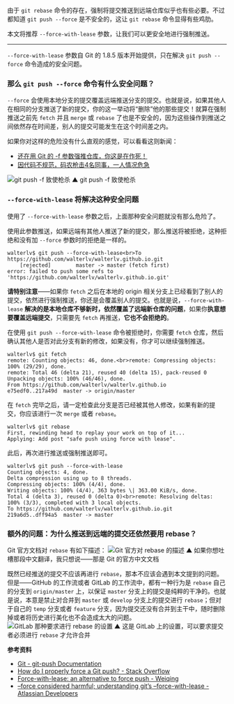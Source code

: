 由于 `git rebase` 命令的存在，强制将提交推送到远端仓库似乎也有些必要。不过都知道 `git push --force` 是不安全的，这让 `git rebase` 命令显得有些鸡肋。

本文将推荐 `--force-with-lease` 参数，让我们可以更安全地进行强制推送。

---

`--force-with-lease` 参数自 Git 的 1.8.5 版本开始提供，只在解决 `git push --force` 命令造成的安全问题。

### 那么 `git push --force` 命令有什么安全问题？

`--force` 会使用本地分支的提交覆盖远端推送分支的提交。也就是说，如果其他人在相同的分支推送了新的提交，你的这一举动将“删除”他的那些提交！就算在强制推送之前先 `fetch` 并且 `merge` 或 `rebase` 了也是不安全的，因为这些操作到推送之间依然存在时间差，别人的提交可能发生在这个时间差之内。

如果你对这样的危险没有什么直观的感觉，可以看看这则新闻：

- [还在用 Git 的 -f 参数强推仓库，你这是在作死！](https://my.oschina.net/javayou/blog/2206650)
- [因代码不规范，码农枪击4名同事，一人情况危急](https://mp.weixin.qq.com/s/WwQPn_881H3Knen7KVqsxw)

![git push -f 致使枪杀](20250509153358.png)
▲ git push -f 致使枪杀
### `--force-with-lease` 将解决这种安全问题

使用了 `--force-with-lease` 参数之后，上面那种安全问题就没有那么危险了。

使用此参数推送，如果远端有其他人推送了新的提交，那么推送将被拒绝，这种拒绝和没有加 `--force` 参数时的拒绝是一样的。

```
walterlv$ git push --force-with-lease<br>To https://github.com/walterlv/walterlv.github.io.git
	[rejected]        master -> master (fetch first)
error: failed to push some refs to 'https://github.com/walterlv/walterlv.github.io.git'
```

**请特别注意**——如果你 `fetch` 之后在本地的 origin 相关分支上已经看到了别人的提交，依然进行强制推送，你还是会覆盖别人的提交。也就是说，`--force-with-lease` **解决的是本地仓库不够新时，依然覆盖了远端新仓库的问题**，如果你**执意想要覆盖远端提交**，只需要先 `fetch` 再推送，**它也不会拒绝的**。

在使用 `git push --force-with-lease` 命令被拒绝时，你需要 `fetch` 仓库，然后确认其他人是否对此分支有新的修改，如果没有，你才可以继续强制推送。
```shell
walterlv$ git fetch
remote: Counting objects: 46, done.<br>remote: Compressing objects: 100% (29/29), done.
remote: Total 46 (delta 21), reused 40 (delta 15), pack-reused 0
Unpacking objects: 100% (46/46), done.
From https://github.com/walterlv/walterlv.github.io
e75edf0..217a49d  master -> origin/master
```


在 `fetch` 完毕之后，请一定检查此分支是否已经被其他人修改，如果有新的提交，你应该进行一次 `merge` 或者 `rebase`。
```
walterlv$ git rebase
First, rewinding head to replay your work on top of it...
Applying: Add post "safe push using force with lease".
```

此后，再次进行推送或强制推送即可。

```
walterlv$ git push --force-with-lease
Counting objects: 4, done.
Delta compression using up to 8 threads.
Compressing objects: 100% (4/4), done.
Writing objects: 100% (4/4), 363 bytes \| 363.00 KiB/s, done.
Total 4 (delta 3), reused 0 (delta 0)<br>remote: Resolving deltas: 100% (3/3), completed with 3 local objects.
To https://github.com/walterlv/walterlv.github.io.git
219a6d5..dff94a5  master -> master
```

### 额外的问题：为什么推送到远端的提交还依然要用 rebase？
Git 官方文档对 `rebase` 有如下描述：
![Git 官方对 rebase 的描述](20250509154636.png)
▲ 如果你想吐槽那段中文翻译，我只想说——那是 Git 的官方中文文档

既然已经推送的提交不应该再进行 `rebase`，那本不应该会遇到本文提到的问题。但是——GitHub 的工作流或者 GitLab 的工作流中，都有一种行为是 `rebase` 自己的分支到 `origin/master` 上，以保证 `master` 分支上的提交是纯粹的干净的。也就是说，本意是禁止对合并到 `master` 或 `develop` 分支上的提交进行 `rebase`；但对于自己的 `temp` 分支或者 `feature` 分支，因为提交还没有合并到主干中，随时删除掉或者将历史进行美化也不会造成太大的问题。
![GitLab 那种要求进行 rebase 的设置](20250509154824.png)
▲ 这是 GitLab 上的设置，可以要求提交者必须进行 `rebase` 才允许合并

**参考资料**

- [Git - git-push Documentation](https://git-scm.com/docs/git-push)
- [How do I properly force a Git push? - Stack Overflow](https://stackoverflow.com/q/5509543/6233938)
- [Force-with-lease: an alternative to force push - Weiqing](http://weiqingtoh.github.io/force-with-lease/)
- [–force considered harmful; understanding git’s –force-with-lease - Atlassian Developers](https://developer.atlassian.com/blog/2015/04/force-with-lease/)